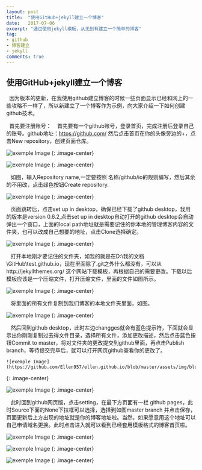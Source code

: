 ```yaml
---
layout: post
title:  "使用GitHub+jekyll建立一个博客"
date:   2017-07-06
excerpt: "通过使用jekyll模板，从无到有建立一个简单的博客"
tag:
- github
- 博客建立
- jekyll
comments: true
---
```


## 使用GitHub+jekyll建立一个博客
   因为版本的更新，在我使用github建立博客的时候一些页面显示已经和网上的一些攻略不一样了，所以新建立了一个博客作为示例，向大家介绍一下如何创建github技术。
   
    首先要注册账号：
    首先要有一个github账号，登录首页，完成注册后登录自己的账号。github地址：https://github.com/ 然后点击首页在你的头像旁边的+，点击New repository，创建页面仓库。
    
![exemple Image](https://github.com/Ellen957/ellen.github.io/blob/master/assets/img/blogUse/Teache/12.PNG)
{: .image-center}

    
![exemple Image](https://github.com/Ellen957/ellen.github.io/blob/master/assets/img/blogUse/Teache/1.PNG)
{: .image-center}

    如图，输入Repository name,一定要按照 名称/github/io的规则编写，然后其余的不用改，点击绿色按钮Create repository.
    
![exemple Image](https://github.com/Ellen957/ellen.github.io/blob/master/assets/img/blogUse/Teache/2.1.PNG)
{: .image-center}

    页面跳转后，点击set up in desktop，确保已经下载了github desktop，我用的版本是version 0.6.2,点击set up in desktop自动打开的github desktop会自动弹出一个窗口，上面的local path地址就是需要记住的你本地的管理博客内容的文件夹，也可以改成自己想要的地址，点击Clone选择确定。
    
![exemple Image](https://github.com/Ellen957/ellen.github.io/blob/master/assets/img/blogUse/Teache/3.PNG)
{: .image-center}

    打开本地刚才要记住的文件夹，如我的就是在D:\我的文档\GitHub\test.github.io，现在里面除了.git之外什么都没有，可以从http://jekyllthemes.org/  这个网站下载模板，再根据自己的需要更改。下载以后模板应该是一个压缩文件，打开压缩文件，里面的文件如图所示。
    
![exemple Image](https://github.com/Ellen957/ellen.github.io/blob/master/assets/img/blogUse/Teache/5.PNG)
{: .image-center}
    
    将里面的所有文件复制到我们博客的本地文件夹里面，如图。
    
![exemple Image](https://github.com/Ellen957/ellen.github.io/blob/master/assets/img/blogUse/Teache/6.PNG)
{: .image-center}

    然后回到github desktop，此时左边changges就会有蓝色提示符，下面就会显示出你刚刚复制过去得文件目录，选择所有文件，添加更改描述，然后点击蓝色按钮Commit to master，将对文件夹的更改提交到github里面，再点击Publish branch，等待提交完毕后，就可以打开网页github查看你的更改了。
    
    ![exemple Image](https://github.com/Ellen957/ellen.github.io/blob/master/assets/img/blogUse/Teache/7.PNG)
{: .image-center}

![exemple Image](https://github.com/Ellen957/ellen.github.io/blob/master/assets/img/blogUse/Teache/8.PNG)
{: .image-center}

    此时回到github网页版，点击setting，在最下方页面有一栏 github pages，此时Source下面的None下拉框可以选择，选择到如图master branch 并点击保存，页面更新后上方出现的地址就是你的博客地址啦。当然，如果愿意用这个地址可以自己申请域名更换。此时点击进入就可以看到已经套用模板格式的博客首页啦。

![exemple Image](https://github.com/Ellen957/ellen.github.io/blob/master/assets/img/blogUse/Teache/10.PNG)
{: .image-center}

![exemple Image](https://github.com/Ellen957/ellen.github.io/blob/master/assets/img/blogUse/Teache/11.1.PNG)
{: .image-center}

![exemple Image](https://github.com/Ellen957/ellen.github.io/blob/master/assets/img/blogUse/Teache/11.PNG)
{: .image-center}

